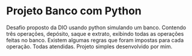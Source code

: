 # Projeto Banco com Python

Desafio proposto da DIO usando python simulando um banco.
Contendo três operações, depósito, saque e extrato, exibindo todas as operações feitas no banco.
Existem algumas regras que foram impostas para cada operação. Todas atendidas. 
Projeto simples desenvolvido por mim.

